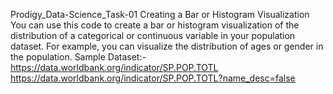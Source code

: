 Prodigy_Data-Science_Task-01
Creating a Bar or Histogram Visualization You can use this code to create a bar or histogram visualization of the distribution of a categorical or continuous variable in your population dataset. For example, you can visualize the distribution of ages or gender in the population.
Sample Dataset:-
https://data.worldbank.org/indicator/SP.POP.TOTL
https://data.worldbank.org/indicator/SP.POP.TOTL?name_desc=false
